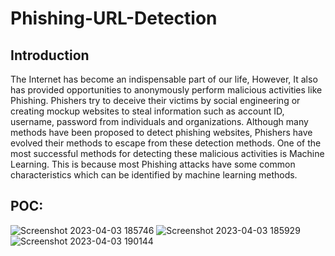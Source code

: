 # Phishing-URL-Detection

## Introduction

The Internet has become an indispensable part of our life, However, It also has provided opportunities to anonymously perform malicious activities like Phishing. Phishers try to deceive their victims by social engineering or creating mockup websites to steal information such as account ID, username, password from individuals and organizations. Although many methods have been proposed to detect phishing websites, Phishers have evolved their methods to escape from these detection methods. One of the most successful methods for detecting these malicious activities is Machine Learning. This is because most Phishing attacks have some common characteristics which can be identified by machine learning methods.

## POC:
![Screenshot 2023-04-03 185746](https://user-images.githubusercontent.com/107666598/229526359-53de8bd9-8908-4a85-a4fd-adc14b8b3dcf.png)
![Screenshot 2023-04-03 185929](https://user-images.githubusercontent.com/107666598/229526378-84c3d849-e279-4716-8a8b-2bbaba5d6b44.png)
![Screenshot 2023-04-03 190144](https://user-images.githubusercontent.com/107666598/229526424-b16723b6-0edd-41c6-8f90-6ffecaddbea7.png)
